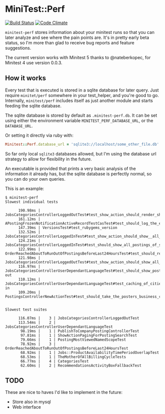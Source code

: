 # MiniTest::Perf

[![Build Status](https://travis-ci.org/rom-rb/rom.png?branch=master)][travis]
[![Code Climate](https://codeclimate.com/github/mrsimo/minitest-perf.png)][codeclimate]

[travis]: https://travis-ci.org/mrsimo/minitest-perf
[codeclimate]: https://codeclimate.com/github/mrsimo/minitest-perf

`minitest-perf` stores information about your minitest runs so that you can later analyze and see where
the pain points are. It's in pretty early beta status, so I'm more than glad to receive bug reports and
feature suggestions.

The current version works with Minitest 5 thanks to @nateberkopec, for Minitest 4 use version 0.0.3.

## How it works

Every test that is executed is stored in a sqlite database for later query. Just require `minitet/perf`
somewhere in your test_helper, and you're good to go. Internally, `minitest/perf` includes itself as
just another module and starts feeding the sqlite database.

The sqlite database is stored by default as `.minitest-perf.db`. It can be set using either the
environment variable `MINITEST_PERF_DATABASE_URL`, or the `DATABASE_URL`.

Or setting it directly via ruby with:

```ruby
Minitest::Perf.database_url = 'sqlite3://localhost/some_other_file.db'
```

So far only local `sqlite3` databases allowed, but I'm using the database url strategy to allow for
flexibility in the future.

An executable is provided that prints a very basic analysis of the information it already has, but
the sqlite database is perfectly normal, so you can do your own queries.

This is an example:

```
$ minitest-perf
Slowest individual tests

      190.98ms | JobsCategoriesControllerLoggedOutTest#test_show_action_should_render_show_page_without_contact_distance_call_for_logged_out_users
      161.12ms | APostingFrozenNotificationActiveRecordTestCasTest#test_should_log_the_exception_and_any_additional_data_when_a_PerlBackend::Error_is_thrown
      147.39ms | VersionsTest#test_rubygems_version
      132.52ms | JobsCategoriesControllerLoggedInTest#test_show_action_should_show__all__postings_of_a_category_for_logged_in_users
      124.21ms | JobsCategoriesControllerLoggedInTest#test_should_show_all_postings_of_selected_subcategories
      122.99ms | OrderReachedAboutToRunOutOfPostingsBeforeLast24HoursTest#test_should_return_false_if_at_amount_left_is_15_percent_of_amount,_and_last_posting_created_within_24_hours
      121.98ms | JobsCategoriesControllerLoggedOutTest#test_show_action_should_show_all_public_postings_for_logged_out_users
      116.97ms | JobsCategoriesControllerUserDependantLanguageTest#test_should_show_postings_in_categories_user's_browser_language_and_default_language_en_logged-out
      110.12ms | JobsCategoriesControllerUserDependantLanguageTest#test_caching_of_cities_is_dependant_on_the_user's_language_logged-in
      109.20ms | PostingsControllerNewActionTest#test_should_take_the_posters_business_country_as_default_country_for_new_postings_on_GET


Slowest test suites

      116.07ms |    3 | JobsCategoriesControllerLoggedOutTest
      113.54ms |    2 | JobsCategoriesControllerUserDependantLanguageTest
       98.19ms |    1 | PublishToCompanyPostingControllerTest
       97.81ms |    1 | ShowActionPagingForPostingSearchTest
       79.66ms |    1 | PostingMostViewedNamedScopeTest
       78.92ms |    3 | OrderReachedAboutToRunOutOfPostingsBeforeLast24HoursTest
       68.92ms |    1 | Jobs::ProductAvailabilityTimePeriodOverlapTest
       68.53ms |    1 | TheMotherOfAllBillingCycleTests
       66.77ms |    4 | CategoriesTest
       62.60ms |    2 | RecommendationsActivityBoxFallbackTest
```

## TODO

These are nice to haves I'd like to implement in the future:

* Store also in mysql
* Web interface
